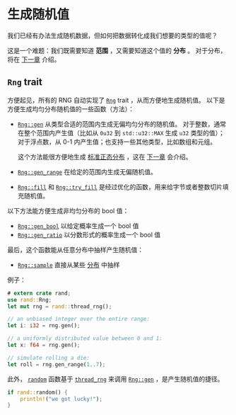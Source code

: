 # 生成随机值

我们已经有办法生成随机数据，但如何把数据转化成我们想要的类型的值呢？

这是一个难题：我们既需要知道 **范围** ，又需要知道这个值的 **分布** 。
对于分布，将在 [下一章](guide-dist.md) 介绍。

## `Rng` trait

方便起见，所有的 RNG 自动实现了 [`Rng`] trait ，从而方便地生成随机值。
以下是方便生成均匀分布随机值的一些函数（方法）：

-   [`Rng::gen`] 从类型合适的范围内生成无偏均匀分布的随机值。
    对于整数，通常在整个范围内产生值（比如从 `0u32` 到 `std::u32::MAX` 生成 `u32` 类型的值）；
    对于浮点数，从 0-1 内产生值；也支持一些其他类型，比如数组和元组。
    
    这个方法能很方便地生成 [标准正态分布][`Standard`] ，这在
    [下一章](guide-dist.html#uniform-distributions) 会介绍。
-   [`Rng::gen_range`] 在给定的范围内生成无偏随机值。
-   [`Rng::fill`] 和 [`Rng::try_fill`] 是经过优化的函数，用来给字节或者整数切片填充随机值。

以下方法能方便生成非均匀分布的 bool 值：

-   [`Rng::gen_bool`] 以给定概率生成一个 bool 值 
-   [`Rng::gen_ratio`] 以分数形式的概率生成一个 bool 值

最后，这个函数能从任意分布中抽样产生随机值：

-   [`Rng::sample`] 直接从某些 [分布](guide-dist.md) 中抽样

例子：

```rust
# extern crate rand;
use rand::Rng;
let mut rng = rand::thread_rng();

// an unbiased integer over the entire range:
let i: i32 = rng.gen();

// a uniformly distributed value between 0 and 1:
let x: f64 = rng.gen();

// simulate rolling a die:
let roll = rng.gen_range(1..7);
```

此外， [`random`] 函数基于 [`thread_rng`] 来调用 [`Rng::gen`] ，是产生随机值的捷径。

```rust
if rand::random() {
    println!("we got lucky!");
}
```

[`Rng`]: https://rust-random.github.io/rand/rand/trait.Rng.html
[`Rng::gen`]: https://rust-random.github.io/rand/rand/trait.Rng.html#method.gen
[`Rng::gen_range`]: https://rust-random.github.io/rand/rand/trait.Rng.html#method.gen_range
[`Rng::sample`]: https://rust-random.github.io/rand/rand/trait.Rng.html#method.sample
[`Rng::gen_bool`]: https://rust-random.github.io/rand/rand/trait.Rng.html#method.gen_bool
[`Rng::gen_ratio`]: https://rust-random.github.io/rand/rand/trait.Rng.html#method.gen_ratio
[`Rng::fill`]: https://rust-random.github.io/rand/rand/trait.Rng.html#method.fill
[`Rng::try_fill`]: https://rust-random.github.io/rand/rand/trait.Rng.html#method.try_fill
[`random`]: https://rust-random.github.io/rand/rand/fn.random.htm
[`thread_rng`]: https://rust-random.github.io/rand/rand/fn.thread_rng.html
[`Standard`]: https://rust-random.github.io/rand/rand/distributions/struct.Standard.html
